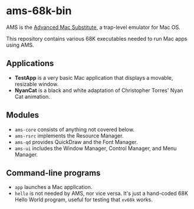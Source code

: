 ams-68k-bin
===========

AMS is the [Advanced Mac Substitute][AMS], a trap-level emulator for Mac OS.

This repository contains various 68K executables needed to run Mac apps using AMS.

Applications
------------

  * **TestApp** is a very basic Mac application that displays a movable, resizable window.
  * **NyanCat** is a black and white adaptation of Christopher Torres' Nyan Cat animation.

Modules
-------

  * `ams-core` consists of anything not covered below.
  * `ams-rsrc` implements the Resource Manager.
  * `ams-qd` provides QuickDraw and the Font Manager.
  * `ams-ui` includes the Window Manager, Control Manager, and Menu Manager.
  
Command-line programs
---------------------

  * `app` launches a Mac application.
  * `hello` is not needed by AMS, nor vice versa.  It's just a hand-coded 68K Hello World program, useful for testing that `xv68k` works.

[AMS]:  <https://www.v68k.org/advanced-mac-substitute/>
